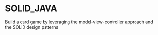 # SOLID_JAVA

Build a card game by leveraging the model-view-controller approach and the SOLID design patterns
